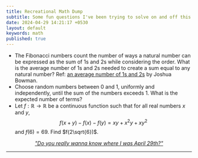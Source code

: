 ```yaml
---
title: Recreational Math Dump 
subtitle: Some fun questions I've been trying to solve on and off this month 
date: 2024-04-29 14:21:17 +0530
layout: default
keywords: math
published: true
---
```


* The Fibonacci numbers count the number of ways a natural number can be expressed as
the sum of 1s and 2s while
considering the order. What is the average number of 1s and 2s needed to create a
sum equal to any natural number?
Ref: <a href="https://thalestriangles.blogspot.com/2023/03/an-average-number-of-1s-and-2s.html">an average number of 1s and 2s</a> by Joshua Bowman.
* Choose random numbers between 0 and 1, uniformly and independently, until the sum
of
the numbers exceeds 1. What is
the expected number of terms?
* Let $f:\mathbb{R}\rightarrow\mathbb{R}$ be a continuous function such that for all
real numbers $x$ and $y,$ $$f(x+y)-f(x)-f(y)=xy+x^2y+xy^2$$ and $f(6)=69.$ Find $f(2\sqrt{6})$.

<center><em><a href="https://www.youtube.com/watch?v=-qee6dFKlw4">"Do you really
wanna know
where I was April 29th?"</a></em></center>

---
